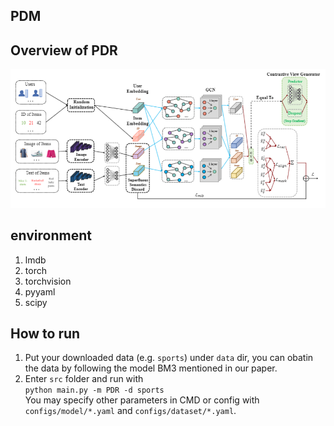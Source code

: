 ## PDM

## Overview of PDR
<p>
<img src="./images/PDM.png" width="800">
</p>


## environment
1. lmdb
2. torch
3. torchvision
4. pyyaml
5. scipy


## How to run
1. Put your downloaded data (e.g. `sports`) under `data` dir, you can obatin the data by following the model BM3 mentioned in our paper.
2. Enter `src` folder and run with  
`python main.py -m PDR -d sports`  
You may specify other parameters in CMD or config with `configs/model/*.yaml` and `configs/dataset/*.yaml`.


 
